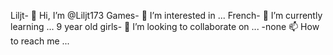 Liljt- 👋 Hi, I’m @Liljt173
Games- 👀 I’m interested in ...
French- 🌱 I’m currently learning ...
9 year old girls- 💞️ I’m looking to collaborate on ...
-none 📫 How to reach me ...

<!---
Liljt173/Liljt173 is a ✨ special ✨ repository because its `README.md` (this file) appears on your GitHub profile.
You can click the Preview link to take a look at your changes.
--->
